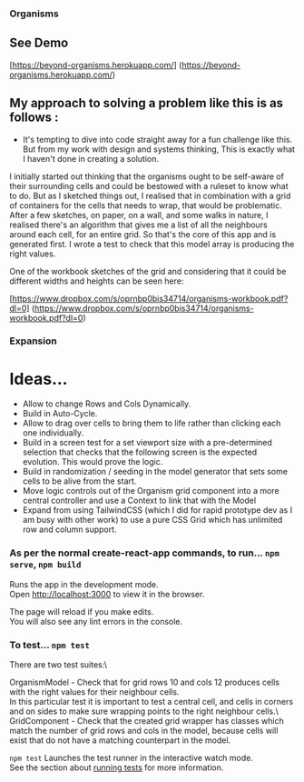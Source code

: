 ### Organisms

## See Demo

[https://beyond-organisms.herokuapp.com/] (https://beyond-organisms.herokuapp.com/)

## My approach to solving a problem like this is as follows :

- It's tempting to dive into code straight away for a fun challenge like this. But from my work with design and systems thinking, This is exactly what I haven't done in creating a solution.

I initially started out thinking that the organisms ought to be self-aware of their surrounding cells and could be
bestowed with a ruleset to know what to do. But as I sketched things out, I realised that in combination with a grid of containers
for the cells that needs to wrap, that would be problematic. After a few sketches, on paper, on a wall, and some walks in nature, I realised there's an algorithm that gives me a list of all the neighbours around each cell, for an entire grid. So that's the core of this app and is generated first. I wrote a test to check that this model array is producing the right values.

One of the workbook sketches of the grid and considering that it could be different widths and heights can be seen here:

[https://www.dropbox.com/s/oprnbp0bis34714/organisms-workbook.pdf?dl=0] (https://www.dropbox.com/s/oprnbp0bis34714/organisms-workbook.pdf?dl=0)

### Expansion

# Ideas...

- Allow to change Rows and Cols Dynamically.
- Build in Auto-Cycle.
- Allow to drag over cells to bring them to life rather than clicking each one individually.
- Build in a screen test for a set viewport size with a pre-determined selection that checks that the following screen is the expected evolution. This would prove the logic.
- Build in randomization / seeding in the model generator that sets some cells to be alive from the start.
- Move logic controls out of the Organism grid component into a more central controller and use a Context to link that with the Model
- Expand from using TailwindCSS (which I did for rapid prototype dev as I am busy with other work) to use a pure CSS Grid which has unlimited row and column support.

### As per the normal create-react-app commands, to run... `npm serve`, `npm build`

Runs the app in the development mode.\
Open [http://localhost:3000](http://localhost:3000) to view it in the browser.

The page will reload if you make edits.\
You will also see any lint errors in the console.

### To test... `npm test`

There are two test suites:\\

OrganismModel - Check that for grid rows 10 and cols 12 produces cells with the right values for their neighbour cells.\
In this particular test it is important to test a central cell, and cells in corners and on sides to make sure wrapping points to the right neighbour cells.\\
GridComponent - Check that the created <OrganismGrid> grid wrapper has classes which match the number of grid rows and cols in the model, because cells will exist that do not have a matching counterpart in the model.

`npm test` Launches the test runner in the interactive watch mode.\
See the section about [running tests](https://facebook.github.io/create-react-app/docs/running-tests) for more information.
